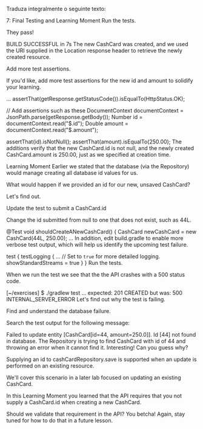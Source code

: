 Traduza integralmente o seguinte texto:

7: Final Testing and Learning Moment
Run the tests.

They pass!

BUILD SUCCESSFUL in 7s
The new CashCard was created, and we used the URI supplied in the Location response header to retrieve the newly created resource.

Add more test assertions.

If you'd like, add more test assertions for the new id and amount to solidify your learning.

...
assertThat(getResponse.getStatusCode()).isEqualTo(HttpStatus.OK);

// Add assertions such as these
DocumentContext documentContext = JsonPath.parse(getResponse.getBody());
Number id = documentContext.read("$.id");
Double amount = documentContext.read("$.amount");

assertThat(id).isNotNull();
assertThat(amount).isEqualTo(250.00);
The additions verify that the new CashCard.id is not null, and the newly created CashCard.amount is 250.00, just as we specified at creation time.

Learning Moment
Earlier we stated that the database (via the Repository) would manage creating all database id values for us.

What would happen if we provided an id for our new, unsaved CashCard?

Let's find out.

Update the test to submit a CashCard.id

Change the id submitted from null to one that does not exist, such as 44L.

@Test
void shouldCreateANewCashCard() {
   CashCard newCashCard = new CashCard(44L, 250.00);
   ...
In addition, edit build.gradle to enable more verbose test output, which will help us identify the upcoming test failure.

test {
  testLogging {
    ...
    // Set to `true` for more detailed logging.
    showStandardStreams = true
  }
}
Run the tests.

When we run the test we see that the the API crashes with a 500 status code.

[~/exercises] $ ./gradlew test
...
expected: 201 CREATED
 but was: 500 INTERNAL_SERVER_ERROR
Let's find out why the test is failing.

Find and understand the database failure.

Search the test output for the following message:

Failed to update entity [CashCard[id=44, amount=250.0]]. Id [44] not found in database.
The Repository is trying to find CashCard with id of 44 and throwing an error when it cannot find it. Interesting! Can you guess why?

Supplying an id to cashCardRepository.save is supported when an update is performed on an existing resource.

We'll cover this scenario in a later lab focused on updating an existing CashCard.

In this Learning Moment you learned that the API requires that you not supply a CashCard.id when creating a new CashCard.

Should we validate that requirement in the API? You betcha! Again, stay tuned for how to do that in a future lesson.